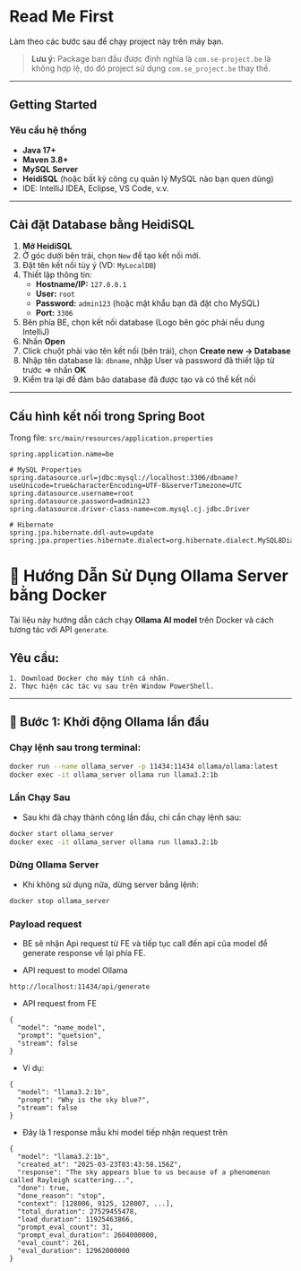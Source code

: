 # Read Me First

Làm theo các bước sau để chạy project này trên máy bạn.

> **Lưu ý:** Package ban đầu được định nghĩa là `com.se-project.be` là không hợp lệ, do đó project sử dụng `com.se_project.be` thay thế.

---

## Getting Started

### Yêu cầu hệ thống

- **Java 17+**
- **Maven 3.8+**
- **MySQL Server**
- **HeidiSQL** (hoặc bất kỳ công cụ quản lý MySQL nào bạn quen dùng)
- IDE: IntelliJ IDEA, Eclipse, VS Code, v.v.

---

## Cài đặt Database bằng HeidiSQL

1. **Mở HeidiSQL**
2. Ở góc dưới bên trái, chọn `New` để tạo kết nối mới.
3. Đặt tên kết nối tùy ý (VD: `MyLocalDB`)
4. Thiết lập thông tin:
    - **Hostname/IP:** `127.0.0.1`
    - **User:** `root`
    - **Password:** `admin123` (hoặc mật khẩu bạn đã đặt cho MySQL)
    - **Port:** `3306`
5. Bên phía BE, chọn kết nối database (Logo bên góc phải nếu dung IntelliJ)
6. Nhấn **Open**
7. Click chuột phải vào tên kết nối (bên trái), chọn **Create new → Database**
8. Nhập tên database là: `dbname`, nhập User và password đã thiết lập từ trước => nhấn **OK**
9. Kiểm tra lại để đảm bảo database đã được tạo và có thể kết nối

---

## Cấu hình kết nối trong Spring Boot

Trong file: `src/main/resources/application.properties`

```properties
spring.application.name=be

# MySQL Properties
spring.datasource.url=jdbc:mysql://localhost:3306/dbname?useUnicode=true&characterEncoding=UTF-8&serverTimezone=UTC
spring.datasource.username=root
spring.datasource.password=admin123
spring.datasource.driver-class-name=com.mysql.cj.jdbc.Driver

# Hibernate
spring.jpa.hibernate.ddl-auto=update
spring.jpa.properties.hibernate.dialect=org.hibernate.dialect.MySQL8Dialect

```
# 🤖 Hướng Dẫn Sử Dụng Ollama Server bằng Docker

Tài liệu này hướng dẫn cách chạy **Ollama AI model** trên Docker và cách tương tác với API `generate`.

## Yêu cầu:
    1. Download Docker cho máy tính cá nhân.
    2. Thực hiện các tác vụ sau trên Window PowerShell.

---

## 🚀 Bước 1: Khởi động Ollama lần đầu

### Chạy lệnh sau trong terminal:

```bash
docker run --name ollama_server -p 11434:11434 ollama/ollama:latest
docker exec -it ollama_server ollama run llama3.2:1b
```

### Lần Chạy Sau
* Sau khi đã chạy thành công lần đầu, chỉ cần chạy lệnh sau:

``` bash
docker start ollama_server
docker exec -it ollama_server ollama run llama3.2:1b
```

### Dừng Ollama Server
* Khi không sử dụng nữa, dừng server bằng lệnh:

``` bash
docker stop ollama_server
```

### Payload request 
* BE sẽ nhận Api request từ FE và tiếp tục call đến api của model để generate response về lại phía FE.

* API request to model Ollama 
```
http://localhost:11434/api/generate
```

* API request from FE
```
{
  "model": "name_model",
  "prompt": "quetsion",
  "stream": false
}
```
* Ví dụ:
```
{
  "model": "llama3.2:1b",
  "prompt": "Why is the sky blue?",
  "stream": false
}
```

* Đây là 1 response mẫu khi model tiếp nhận request trên
``` 
{
  "model": "llama3.2:1b",
  "created_at": "2025-03-23T03:43:58.156Z",
  "response": "The sky appears blue to us because of a phenomenon called Rayleigh scattering...",
  "done": true,
  "done_reason": "stop",
  "context": [128006, 9125, 128007, ...],
  "total_duration": 27529455478,
  "load_duration": 11925463866,
  "prompt_eval_count": 31,
  "prompt_eval_duration": 2604000000,
  "eval_count": 261,
  "eval_duration": 12962000000
}
```



